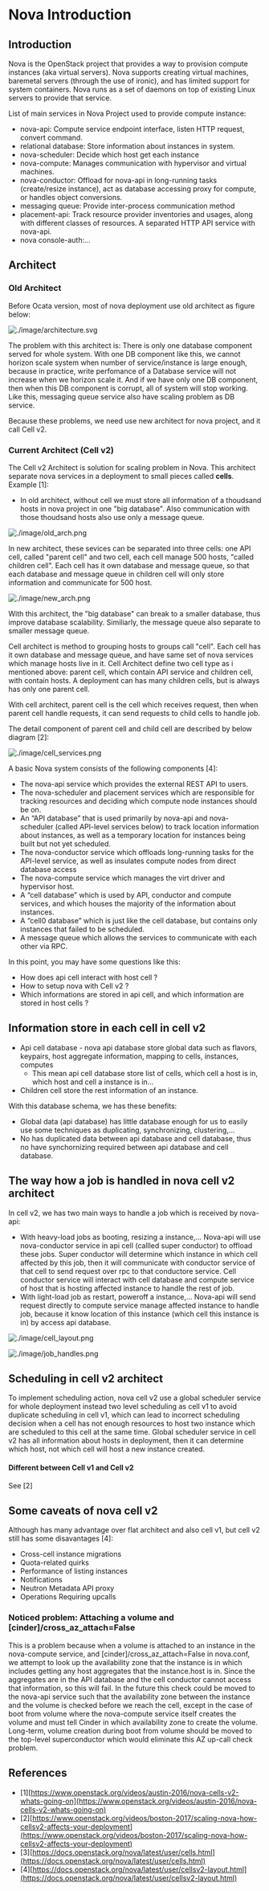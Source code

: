 # Nova Introduction

## Introduction

Nova is the OpenStack project that provides a way to provision compute instances (aka virtual servers). Nova supports creating virtual machines, baremetal servers (through the use of ironic), and has limited support for system containers. Nova runs as a set of daemons on top of existing Linux servers to provide that service.

List of main services in Nova Project used to provide compute instance:

- nova-api: Compute service endpoint interface, listen HTTP request, convert command.
- relational database: Store information about instances in system.
- nova-scheduler: Decide which host get each instance
- nova-compute: Manages communication with hypervisor and virtual machines.
- nova-conductor: Offload for nova-api in long-running tasks (create/resize instance), act as database accessing proxy for compute, or handles object conversions.
- messaging queue: Provide inter-process communication method
- placement-api: Track resource provider inventories and usages, along with different classes of resources. A separated HTTP API service with nova-api.
- nova console-auth:...

## Architect

### Old Architect

Before Ocata version, most of nova deployment use old architect as figure below:

![./image/architecture.svg](./image/architecture.svg)

The problem with this architect is: There is only one database component served for whole system. With one DB component like this, we cannot horizon scale system when number of service/instance is large enough, because in practice, write perfomance of a Database service will not increase when we horizon scale it. And if we have only one DB component, then when this DB component is corrupt, all of system will stop working. Like this, messaging queue service also have scaling problem as DB service.

Because these problems, we need use new architect for nova project, and it call Cell v2.

### Current Architect (Cell v2)

The Cell v2 Architect is solution for scaling problem in Nova. This architect separate nova services in a deployment to small pieces called **cells**. Example [1]:

- In old architect, without cell we must store all information of a thoudsand hosts in nova project in one "big database". Also communication with those thoudsand hosts also use only a message queue.

![./image/old_arch.png](./image/old_arch.png)

In new architect, these sevices can be separated into three cells: one API cell, called "parent cell" and two cell, each cell manage 500 hosts, "called children cell".  Each cell has it own database and message queue, so that each database and message queue in children  cell will only store information and communicate for 500 host.

![./image/new_arch.png](./image/new_arch.png)


With this architect, the "big database" can break to a smaller database, thus improve database scalability. Similiarly, the message queue also separate to smaller message queue.


Cell architect is method to grouping hosts to groups call "cell". Each cell has it own database and message queue, and have same set of nova services which manage hosts live in it. Cell Architect define two cell type as i mentioned above: parent cell, which contain API service and children cell, with contain hosts. A deployment can has many children cells, but is always has only one parent cell.



With cell architect, parent cell is the cell which receives request, then when parent cell handle requests, it can send requests to child cells to handle job.

The detail component of parent cell and child cell are described by below diagram [2]:

![./image/cell_services.png](./image/cell_services.png)

A basic Nova system consists of the following components [4]:

* The nova-api service which provides the external REST API to users.
* The nova-scheduler and placement services which are responsible for tracking resources and deciding which compute node instances should be on.
* An “API database” that is used primarily by nova-api and nova-scheduler (called API-level services below) to track location information about instances, as well as a temporary location for instances being built but not yet scheduled.
* The nova-conductor service which offloads long-running tasks for the API-level service, as well as insulates compute nodes from direct database access
* The nova-compute service which manages the virt driver and hypervisor host.
* A “cell database” which is used by API, conductor and compute services, and which houses the majority of the information about instances.
* A “cell0 database” which is just like the cell database, but contains only instances that failed to be scheduled.
* A message queue which allows the services to communicate with each other via RPC.



In this point, you may have some questions like this:

- How does api cell interact with host cell ?
- How to setup nova with Cell v2 ?
- Which informations are stored in api cell, and which information are stored in host cells ?


## Information store in each cell in cell v2

- Api cell database - nova api database store global data such as flavors, keypairs, host aggregate information, mapping to cells, instances, computes
    - This mean api cell database store list of cells, which cell a host is in, which host and cell a instance is in...
- Children cell store the rest information of an instance.

With this database schema, we has these benefits:

- Global data (api database) has little database enough for us to easily use some techniques as duplicating, synchronizing, clustering,...
- No has duplicated data between api database and cell database, thus no have synchornizing required between api database and cell database.

## The way how a job is handled in nova cell v2 architect

In cell v2, we has two main ways to handle a job which is received by nova-api:

- With heavy-load jobs as booting, resizing a instance,... Nova-api will use nova-conductor service in api cell (callled super conductor) to offload these jobs. Super conductor will determine which instance in which cell affected by this job, then it will communicate with conductor service of that cell to send request over rpc to that conductore service. Cell conductor service will interact with cell database and compute service of host that is hosting affected instance to handle the rest of job.
- With light-load job as restart, poweroff a instance,... Nova-api will send request directly to compute service manage affected instance to handle job, because it know location of this instance (which cell this instance is in) by access api database.

![./image/cell_layout.png](./image/cell_layout.png)


![./image/job_handles.png](./image/job_handles.png)


## Scheduling in cell v2 architect

To implement scheduling action, nova cell v2 use a global scheduler service for whole deployment instead two level scheduling as cell v1 to avoid duplicate scheduling in cell v1, which can lead to incorrect scheduling decision when a cell has not enough resources to host two instance which are scheduled to this cell at the same time. Global scheduler service in cell v2 has all information about hosts in deployment, then it can determine which host, not which cell will host a new instance created.

#### Different between Cell v1 and Cell v2

See [2]


## Some caveats of nova cell v2 

Although has many advantage over flat architect and also cell v1, but cell v2 still has some disavantages [4]:

- Cross-cell instance migrations
- Quota-related quirks
- Performance of listing instances
- Notifications
- Neutron Metadata API proxy
- Operations Requiring upcalls

### Noticed problem: Attaching a volume and [cinder]/cross\_az\_attach=False

This is a problem because when a volume is attached to an instance in the nova-compute service, and [cinder]/cross_az_attach=False in nova.conf, we attempt to look up the availability zone that the instance is in which includes getting any host aggregates that the instance.host is in. Since the aggregates are in the API database and the cell conductor cannot access that information, so this will fail. In the future this check could be moved to the nova-api service such that the availability zone between the instance and the volume is checked before we reach the cell, except in the case of boot from volume where the nova-compute service itself creates the volume and must tell Cinder in which availability zone to create the volume. Long-term, volume creation during boot from volume should be moved to the top-level superconductor which would eliminate this AZ up-call check problem.


## References

- [1][https://www.openstack.org/videos/austin-2016/nova-cells-v2-whats-going-on](https://www.openstack.org/videos/austin-2016/nova-cells-v2-whats-going-on)
- [2][https://www.openstack.org/videos/boston-2017/scaling-nova-how-cellsv2-affects-your-deployment](https://www.openstack.org/videos/boston-2017/scaling-nova-how-cellsv2-affects-your-deployment)
- [3][https://docs.openstack.org/nova/latest/user/cells.html](https://docs.openstack.org/nova/latest/user/cells.html)
- [4][https://docs.openstack.org/nova/latest/user/cellsv2-layout.html](https://docs.openstack.org/nova/latest/user/cellsv2-layout.html)
